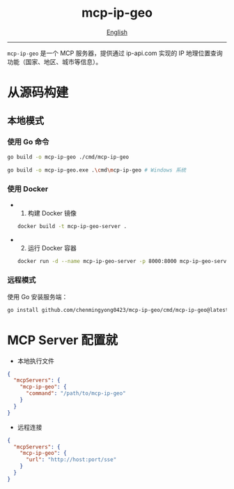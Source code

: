 <h1 align="center">
  mcp-ip-geo
</h1>

<div align="center">
  <a href="./README.md">English</a>
</div>

---

`mcp-ip-geo` 是一个 MCP 服务器，提供通过 ip-api.com 实现的 IP 地理位置查询功能（国家、地区、城市等信息）。

# 从源码构建
## 本地模式
### 使用 Go 命令
```bash
go build -o mcp-ip-geo ./cmd/mcp-ip-geo
 
go build -o mcp-ip-geo.exe .\cmd\mcp-ip-geo # Windows 系统
```

### 使用 Docker
- 1. 构建 Docker 镜像
  ```bash
  docker build -t mcp-ip-geo-server .
  ```
- 2. 运行 Docker 容器
  ```bash
  docker run -d --name mcp-ip-geo-server -p 8000:8000 mcp-ip-geo-server
  ```

### 远程模式
使用 Go 安装服务端：
```bash
go install github.com/chenmingyong0423/mcp-ip-geo/cmd/mcp-ip-geo@latest
```

# MCP Server 配置就
- 本地执行文件

```json
{
  "mcpServers": {
    "mcp-ip-geo": {
      "command": "/path/to/mcp-ip-geo"
    }
  }
}
```

- 远程连接

```json
{
  "mcpServers": {
    "mcp-ip-geo": {
      "url": "http://host:port/sse"
    }
  }
}
```